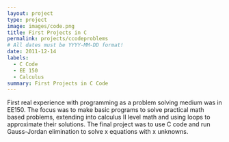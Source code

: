 ```yaml
---
layout: project
type: project
image: images/code.png
title: First Projects in C
permalink: projects/ccodeproblems
# All dates must be YYYY-MM-DD format!
date: 2011-12-14
labels:
  - C Code
  - EE 150
  - Calculus
summary: First Projects in C Code
---
```


  First real experience with programming as a problem solving medium was in EE150.
  The focus was to make basic programs to solve practical math based problems, extending
  into calculus II level math and using loops to approximate their solutions.  The final
  project was to use C code and run Gauss-Jordan elimination to solve x equations with 
  x unknowns.
